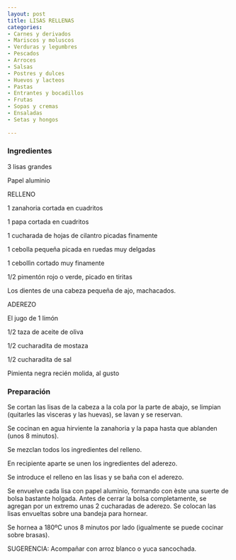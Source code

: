 ```yaml
---
layout: post
title: LISAS RELLENAS
categories:
- Carnes y derivados
- Mariscos y moluscos
- Verduras y legumbres
- Pescados
- Arroces
- Salsas
- Postres y dulces
- Huevos y lacteos
- Pastas
- Entrantes y bocadillos
- Frutas
- Sopas y cremas
- Ensaladas
- Setas y hongos
 
---
```

<h3>Ingredientes</h3>
3 lisas grandes

Papel aluminio

RELLENO

1 zanahoria cortada en cuadritos

1 papa cortada en cuadritos

1 cucharada de hojas de cilantro picadas finamente

1 cebolla pequeña picada en ruedas muy delgadas

1 ceboll&igrave;n cortado muy finamente

1/2 pimentón rojo o verde, picado en tiritas

Los dientes de una cabeza pequeña de ajo, machacados.

ADEREZO

El jugo de 1 limón

1/2 taza de aceite de oliva

1/2 cucharadita de mostaza

1/2 cucharadita de sal

Pimienta negra recién molida, al gusto

<h3>Preparación</h3>
Se cortan las lisas de la cabeza a la cola por la parte de abajo, se limpian (quitarles las v&igrave;sceras y las huevas), se lavan y se reservan.

Se cocinan en agua hirviente la zanahoria y la papa hasta que ablanden (unos 8 minutos).

Se mezclan todos los ingredientes del relleno.

En recipiente aparte se unen los ingredientes del aderezo.

Se introduce el relleno en las lisas y se baña con el aderezo.

Se envuelve cada lisa con papel aluminio, formando con &egrave;ste una suerte de bolsa bastante holgada. Antes de cerrar la bolsa completamente, se agregan por un extremo unas 2 cucharadas de aderezo. Se colocan las lisas envueltas sobre una bandeja para hornear.

Se hornea a 180&ordm;C unos 8 minutos por lado (igualmente se puede cocinar sobre brasas).

SUGERENCIA: Acompañar con arroz blanco o yuca sancochada.


